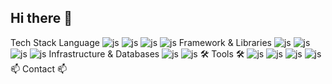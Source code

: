 ## Hi there 👋


Tech Stack
Language
![js](https://img.shields.io/badge/C-00599C?style=for-the-badge&logo=c&logoColor=white)
![js](https://img.shields.io/badge/C%2B%2B-00599C?style=for-the-badge&logo=c%2B%2B&logoColor=white)
![js](https://img.shields.io/badge/JavaScript-F7DF1E?style=for-the-badge&logo=JavaScript&logoColor=white)
![js](https://img.shields.io/badge/Kotlin-0095D5?&style=for-the-badge&logo=kotlin&logoColor=white)
Framework & Libraries
![js](https://img.shields.io/badge/Android_Studio-3DDC84?style=for-the-badge&logo=android-studio&logoColor=white)
![js](https://img.shields.io/badge/React-20232A?style=for-the-badge&logo=react&logoColor=61DAFB)
![js](https://img.shields.io/badge/Express.js-404D59?style=for-the-badge)
![js](https://img.shields.io/badge/React_Native-20232A?style=for-the-badge&logo=react&logoColor=61DAFB)
Infrastructure & Databases
![js](https://img.shields.io/badge/Amazon_AWS-232F3E?style=for-the-badge&logo=amazon-aws&logoColor=white)
![js](https://img.shields.io/badge/MySQL-00000F?style=for-the-badge&logo=mysql&logoColor=white)
🛠 Tools 🛠
![js](https://img.shields.io/badge/Slack-4A154B?style=for-the-badge&logo=slack&logoColor=white)
![js](https://img.shields.io/badge/GitHub-100000?style=for-the-badge&logo=github&logoColor=white)
![js](https://img.shields.io/badge/LinkedIn-0077B5?style=for-the-badge&logo=linkedin&logoColor=white)
![js](https://img.shields.io/badge/mac%20os-000000?style=for-the-badge&logo=apple&logoColor=white)
📫 Contact 📫

<!--
**yihwanggeun/yihwanggeun** is a ✨ _special_ ✨ repository because its `README.md` (this file) appears on your GitHub profile.

Here are some ideas to get you started:

- 🔭 I’m currently working on ...
- 🌱 I’m currently learning ...
- 👯 I’m looking to collaborate on ...
- 🤔 I’m looking for help with ...
- 💬 Ask me about ...
- 📫 How to reach me: ...
- 😄 Pronouns: ...
- ⚡ Fun fact: ...
-->
